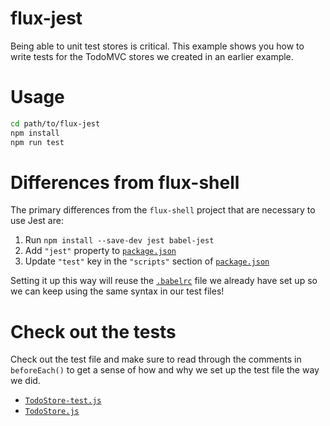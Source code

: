 # flux-jest

Being able to unit test stores is critical. This example shows you how to write
tests for the TodoMVC stores we created in an earlier example.

# Usage

```bash
cd path/to/flux-jest
npm install
npm run test
```

# Differences from flux-shell

The primary differences from the `flux-shell` project that are necessary to use
Jest are:

1. Run `npm install --save-dev jest babel-jest`
2. Add `"jest"` property to [`package.json`](./package.json)
3. Update `"test"` key in the `"scripts"` section of [`package.json`](./package.json)

Setting it up this way will reuse the [`.babelrc`](./babelrc) file we already
have set up so we can keep using the same syntax in our test files!

# Check out the tests

Check out the test file and make sure to read through the comments in
`beforeEach()` to get a sense of how and why we set up the test file the way
we did.

- [`TodoStore-test.js`](./src/__tests__/TodoStore-test.js)
- [`TodoStore.js`](../flux-todomvc/src/data/TodoStore.js)
